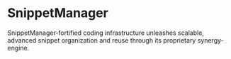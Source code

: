 # SnippetManager
SnippetManager-fortified coding infrastructure unleashes scalable, advanced snippet organization and reuse through its proprietary synergy-engine.
